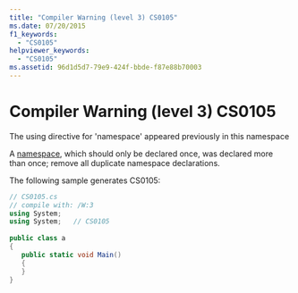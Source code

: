 ```yaml
---
title: "Compiler Warning (level 3) CS0105"
ms.date: 07/20/2015
f1_keywords: 
  - "CS0105"
helpviewer_keywords: 
  - "CS0105"
ms.assetid: 96d1d5d7-79e9-424f-bbde-f87e88b70003
---
```

# Compiler Warning (level 3) CS0105
The using directive for 'namespace' appeared previously in this namespace  
  
 A [namespace](../language-reference/keywords/namespace.md), which should only be declared once, was declared more than once; remove all duplicate namespace declarations.  
  
 The following sample generates CS0105:  
  
```csharp  
// CS0105.cs  
// compile with: /W:3  
using System;  
using System;   // CS0105  
  
public class a  
{  
   public static void Main()  
   {  
   }  
}  
```
